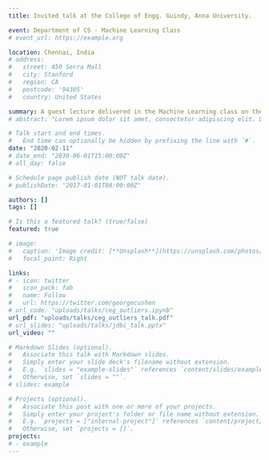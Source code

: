 ```yaml
---
title: Invited talk at the College of Engg. Guindy, Anna University.

event: Department of CS - Machine Learning Class
# event_url: https://example.org

location: Chennai, India
# address:
#   street: 450 Serra Mall
#   city: Stanford
#   region: CA
#   postcode: '94305'
#   country: United States

summary: A guest lecture delivered in the Machine Learning class on the topic - Outsmarting the outliers in attributed network representation learning.
# abstract: "Lorem ipsum dolor sit amet, consectetur adipiscing elit. Duis posuere tellusac convallis placerat. Proin tincidunt magna sed ex sollicitudin condimentum. Sed ac faucibus dolor, scelerisque sollicitudin nisi. Cras purus urna, suscipit quis sapien eu, pulvinar tempor diam."

# Talk start and end times.
#   End time can optionally be hidden by prefixing the line with `#`.
date: "2020-02-11"
# date_end: "2030-06-01T15:00:00Z"
# all_day: false

# Schedule page publish date (NOT talk date).
# publishDate: "2017-01-01T00:00:00Z"

authors: []
tags: []

# Is this a featured talk? (true/false)
featured: true

# image:
#   caption: 'Image credit: [**Unsplash**](https://unsplash.com/photos/bzdhc5b3Bxs)'
#   focal_point: Right

links:
# - icon: twitter
#   icon_pack: fab
#   name: Follow
#   url: https://twitter.com/georgecushen
# url_code: "uploads/talks/ceg_outliers.ipynb"
url_pdf: "uploads/talks/ceg_outliers_talk.pdf"
# url_slides: "uploads/talks/jdbi_talk.pptx"
url_video: ""

# Markdown Slides (optional).
#   Associate this talk with Markdown slides.
#   Simply enter your slide deck's filename without extension.
#   E.g. `slides = "example-slides"` references `content/slides/example-slides.md`.
#   Otherwise, set `slides = ""`.
# slides: example

# Projects (optional).
#   Associate this post with one or more of your projects.
#   Simply enter your project's folder or file name without extension.
#   E.g. `projects = ["internal-project"]` references `content/project/deep-learning/index.md`.
#   Otherwise, set `projects = []`.
projects:
# - example
---
```


<!-- {{% callout note %}}
Click on the **pdf** button above to access the notes that I used during the lecture. The **code** gives a demo of the ```RBF networks``` and its assiciation with ```K-Means``` algorithm.
{{% /callout %}} -->

<!-- Slides can be added in a few ways:

- **Create** slides using Wowchemy's [*Slides*](https://wowchemy.com/docs/managing-content/#create-slides) feature and link using `slides` parameter in the front matter of the talk file
- **Upload** an existing slide deck to `static/` and link using `url_slides` parameter in the front matter of the talk file
- **Embed** your slides (e.g. Google Slides) or presentation video on this page using [shortcodes](https://wowchemy.com/docs/writing-markdown-latex/).

Further event details, including [page elements](https://wowchemy.com/docs/writing-markdown-latex/) such as image galleries, can be added to the body of this page. -->
